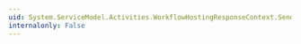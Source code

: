 ```yaml
---
uid: System.ServiceModel.Activities.WorkflowHostingResponseContext.SendResponse(System.Object,System.Object[])
internalonly: False
---
```

